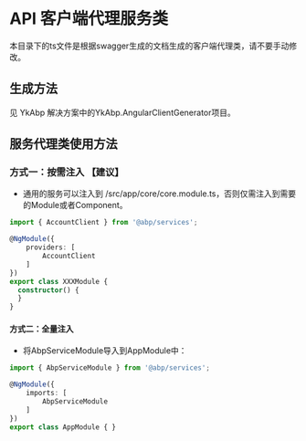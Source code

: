 # API 客户端代理服务类
本目录下的ts文件是根据swagger生成的文档生成的客户端代理类，请不要手动修改。

## 生成方法
见 YkAbp 解决方案中的YkAbp.AngularClientGenerator项目。

## 服务代理类使用方法

### 方式一：按需注入 【建议】
* 通用的服务可以注入到 /src/app/core/core.module.ts，否则仅需注入到需要的Module或者Component。

```ts
import { AccountClient } from '@abp/services';

@NgModule({
    providers: [
        AccountClient
    ]
})
export class XXXModule {
  constructor() {
  }
}

```

#### 方式二：全量注入
* 将AbpServiceModule导入到AppModule中：
```ts
import { AbpServiceModule } from '@abp/services';

@NgModule({
    imports: [
        AbpServiceModule
    ]
})
export class AppModule { }
```


